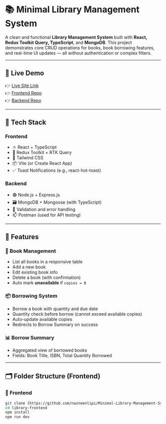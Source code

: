 # 📚 Minimal Library Management System

A clean and functional **Library Management System** built with **React, Redux Toolkit Query, TypeScript**, and **MongoDB**. This project demonstrates core CRUD operations for books, book borrowing features, and real-time UI updates — all without authentication or complex filters.

---

## 🚀 Live Demo

👉 [Live Site Link](https://your-live-site-url.com)  
👉 [Frontend Repo](https://github.com/yourusername/library-frontend)  
👉 [Backend Repo](https://github.com/yourusername/library-backend)

---

## 🧰 Tech Stack

### Frontend
- ⚛️ React + TypeScript
- 🔄 Redux Toolkit + RTK Query
- 💅 Tailwind CSS
- 📦 Vite (or Create React App)
- ✅ Toast Notifications (e.g., react-hot-toast)

### Backend
- 🟢 Node.js + Express.js
- 🗃️ MongoDB + Mongoose (with TypeScript)
- 🔐 Validation and error handling
- 📫 Postman (used for API testing)

---

## 📌 Features

### 📖 Book Management
- List all books in a responsive table
- Add a new book
- Edit existing book info
- Delete a book (with confirmation)
- Auto mark **unavailable** if `copies = 0`

### 📦 Borrowing System
- Borrow a book with quantity and due date
- Quantity check before borrow (cannot exceed available copies)
- Auto-update available copies
- Redirects to Borrow Summary on success

### 📊 Borrow Summary
- Aggregated view of borrowed books
- Fields: Book Title, ISBN, Total Quantity Borrowed

---

## 🗂️ Folder Structure (Frontend)

### 🔹 Frontend

```bash
git clone (https://github.com/nazneenlipi/Minimal-Library-Management-System-react-redux)
cd library-frontend
npm install
npm run dev
